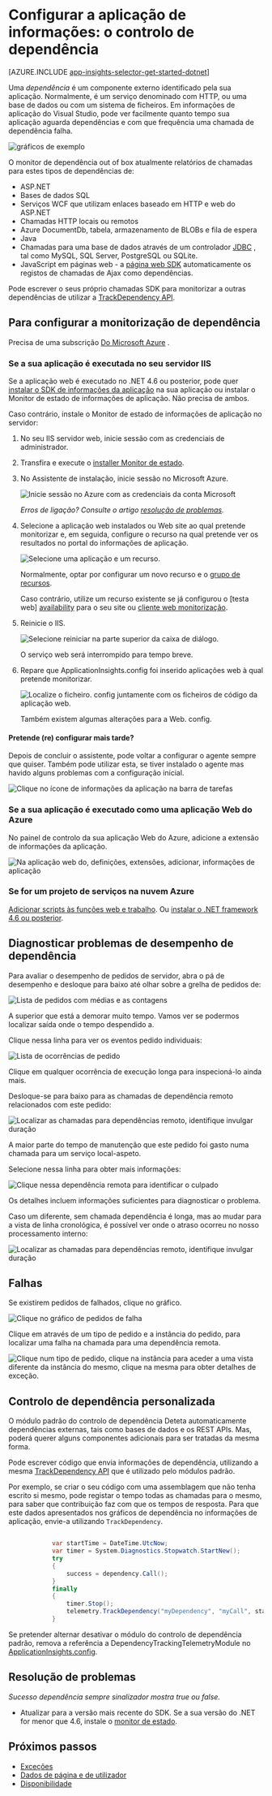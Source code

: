 <properties 
    pageTitle="Dependência de informações da aplicação de controlo" 
    description="Analise a utilização, disponibilidade e o desempenho da aplicação web do Microsoft Azure com informações de aplicação ou no local." 
    services="application-insights" 
    documentationCenter=".net"
    authors="alancameronwills" 
    manager="douge"/>

<tags 
    ms.service="application-insights" 
    ms.workload="tbd" 
    ms.tgt_pltfrm="ibiza" 
    ms.devlang="na" 
    ms.topic="article" 
    ms.date="10/24/2016" 
    ms.author="awills"/>


# <a name="set-up-application-insights-dependency-tracking"></a>Configurar a aplicação de informações: o controlo de dependência


[AZURE.INCLUDE [app-insights-selector-get-started-dotnet](../../includes/app-insights-selector-get-started-dotnet.md)]



Uma *dependência* é um componente externo identificado pela sua aplicação. Normalmente, é um serviço denominado com HTTP, ou uma base de dados ou com um sistema de ficheiros. Em informações de aplicação do Visual Studio, pode ver facilmente quanto tempo sua aplicação aguarda dependências e com que frequência uma chamada de dependência falha.

![gráficos de exemplo](./media/app-insights-asp-net-dependencies/10-intro.png)

O monitor de dependência out of box atualmente relatórios de chamadas para estes tipos de dependências de:

* ASP.NET
 * Bases de dados SQL
 * Serviços WCF que utilizam enlaces baseado em HTTP e web do ASP.NET
 * Chamadas HTTP locais ou remotos
 * Azure DocumentDb, tabela, armazenamento de BLOBs e fila de espera
* Java
 * Chamadas para uma base de dados através de um controlador [JDBC](http://docs.oracle.com/javase/7/docs/technotes/guides/jdbc/) , tal como MySQL, SQL Server, PostgreSQL ou SQLite.
* JavaScript em páginas web - a [página web SDK](app-insights-javascript.md) automaticamente os registos de chamadas de Ajax como dependências.

Pode escrever o seus próprio chamadas SDK para monitorizar a outras dependências de utilizar a [TrackDependency API](app-insights-api-custom-events-metrics.md#track-dependency).


## <a name="to-set-up-dependency-monitoring"></a>Para configurar a monitorização de dependência

Precisa de uma subscrição [Do Microsoft Azure](http://azure.com) .

### <a name="if-your-app-runs-on-your-iis-server"></a>Se a sua aplicação é executada no seu servidor IIS

Se a aplicação web é executado no .NET 4.6 ou posterior, pode quer [instalar o SDK de informações da aplicação](app-insights-asp-net.md) na sua aplicação ou instalar o Monitor de estado de informações de aplicação. Não precisa de ambos.

Caso contrário, instale o Monitor de estado de informações de aplicação no servidor:

1. No seu IIS servidor web, inicie sessão com as credenciais de administrador.
2. Transfira e execute o [installer Monitor de estado](http://go.microsoft.com/fwlink/?LinkId=506648).
4. No Assistente de instalação, inicie sessão no Microsoft Azure.

    ![Inicie sessão no Azure com as credenciais da conta Microsoft](./media/app-insights-asp-net-dependencies/appinsights-035-signin.png)

    *Erros de ligação? Consulte o artigo [resolução de problemas](#troubleshooting).*

5. Selecione a aplicação web instalados ou Web site ao qual pretende monitorizar e, em seguida, configure o recurso na qual pretende ver os resultados no portal do informações de aplicação.

    ![Selecione uma aplicação e um recurso.](./media/app-insights-asp-net-dependencies/appinsights-036-configAIC.png)

    Normalmente, optar por configurar um novo recurso e o [grupo de recursos][roles].

    Caso contrário, utilize um recurso existente se já configurou o [testa web] [ availability] para o seu site ou [cliente web monitorização][client].

6. Reinicie o IIS.

    ![Selecione reiniciar na parte superior da caixa de diálogo.](./media/app-insights-asp-net-dependencies/appinsights-036-restart.png)

    O serviço web será interrompido para tempo breve.

6. Repare que ApplicationInsights.config foi inserido aplicações web à qual pretende monitorizar.

    ![Localize o ficheiro. config juntamente com os ficheiros de código da aplicação web.](./media/app-insights-asp-net-dependencies/appinsights-034-aiconfig.png)

   Também existem algumas alterações para a Web. config.

#### <a name="want-to-reconfigure-later"></a>Pretende (re) configurar mais tarde?

Depois de concluir o assistente, pode voltar a configurar o agente sempre que quiser. Também pode utilizar esta, se tiver instalado o agente mas havido alguns problemas com a configuração inicial.

![Clique no ícone de informações da aplicação na barra de tarefas](./media/app-insights-asp-net-dependencies/appinsights-033-aicRunning.png)


### <a name="if-your-app-runs-as-an-azure-web-app"></a>Se a sua aplicação é executado como uma aplicação Web do Azure

No painel de controlo da sua aplicação Web do Azure, adicione a extensão de informações da aplicação.

![Na aplicação web do, definições, extensões, adicionar, informações de aplicação](./media/app-insights-asp-net-dependencies/05-extend.png)


### <a name="if-its-an-azure-cloud-services-project"></a>Se for um projeto de serviços na nuvem Azure

[Adicionar scripts às funções web e trabalho](app-insights-cloudservices.md#dependencies). Ou [instalar o .NET framework 4.6 ou posterior](../cloud-services/cloud-services-dotnet-install-dotnet.md).

## <a name="diagnosis"></a>Diagnosticar problemas de desempenho de dependência

Para avaliar o desempenho de pedidos de servidor, abra o pá de desempenho e desloque para baixo até olhar sobre a grelha de pedidos de:

![Lista de pedidos com médias e as contagens](./media/app-insights-asp-net-dependencies/02-reqs.png)

A superior que está a demorar muito tempo. Vamos ver se podermos localizar saída onde o tempo despendido a.

Clique nessa linha para ver os eventos pedido individuais:


![Lista de ocorrências de pedido](./media/app-insights-asp-net-dependencies/03-instances.png)

Clique em qualquer ocorrência de execução longa para inspecioná-lo ainda mais.

Desloque-se para baixo para as chamadas de dependência remoto relacionados com este pedido:

![Localizar as chamadas para dependências remoto, identifique invulgar duração](./media/app-insights-asp-net-dependencies/04-dependencies.png)

A maior parte do tempo de manutenção que este pedido foi gasto numa chamada para um serviço local-aspeto. 


Selecione nessa linha para obter mais informações:

![Clique nessa dependência remota para identificar o culpado](./media/app-insights-asp-net-dependencies/05-detail.png)

Os detalhes incluem informações suficientes para diagnosticar o problema.


Caso um diferente, sem chamada dependência é longa, mas ao mudar para a vista de linha cronológica, é possível ver onde o atraso ocorreu no nosso processamento interno:


![Localizar as chamadas para dependências remoto, identifique invulgar duração](./media/app-insights-asp-net-dependencies/04-1.png)


## <a name="failures"></a>Falhas

Se existirem pedidos de falhados, clique no gráfico.

![Clique no gráfico de pedidos de falha](./media/app-insights-asp-net-dependencies/06-fail.png)

Clique em através de um tipo de pedido e a instância do pedido, para localizar uma falha na chamada para uma dependência remota.


![Clique num tipo de pedido, clique na instância para aceder a uma vista diferente da instância do mesmo, clique na mesma para obter detalhes de exceção.](./media/app-insights-asp-net-dependencies/07-faildetail.png)


## <a name="custom-dependency-tracking"></a>Controlo de dependência personalizada

O módulo padrão do controlo de dependência Deteta automaticamente dependências externas, tais como bases de dados e os REST APIs. Mas, poderá querer alguns componentes adicionais para ser tratadas da mesma forma. 

Pode escrever código que envia informações de dependência, utilizando a mesma [TrackDependency API](app-insights-api-custom-events-metrics.md#track-dependency) que é utilizado pelo módulos padrão.

Por exemplo, se criar o seu código com uma assemblagem que não tenha escrito si mesmo, pode registar o tempo todas as chamadas para o mesmo, para saber que contribuição faz com que os tempos de resposta. Para que este dados apresentados nos gráficos de dependência no informações de aplicação, envie-a utilizando `TrackDependency`.

```C#

            var startTime = DateTime.UtcNow;
            var timer = System.Diagnostics.Stopwatch.StartNew();
            try
            {
                success = dependency.Call();
            }
            finally
            {
                timer.Stop();
                telemetry.TrackDependency("myDependency", "myCall", startTime, timer.Elapsed, success);
            }
```

Se pretender alternar desativar o módulo do controlo de dependência padrão, remova a referência a DependencyTrackingTelemetryModule no [ApplicationInsights.config](app-insights-configuration-with-applicationinsights-config.md).

## <a name="troubleshooting"></a>Resolução de problemas

*Sucesso dependência sempre sinalizador mostra true ou false.*

* Atualizar para a versão mais recente do SDK. Se a sua versão do .NET for menor que 4.6, instale o [monitor de estado](app-insights-monitor-performance-live-website-now.md).

## <a name="next-steps"></a>Próximos passos

- [Exceções](app-insights-asp-net-exceptions.md)
- [Dados de página e de utilizador][client]
- [Disponibilidade](app-insights-monitor-web-app-availability.md)




<!--Link references-->

[api]: app-insights-api-custom-events-metrics.md
[apikey]: app-insights-api-custom-events-metrics.md#ikey
[availability]: app-insights-monitor-web-app-availability.md
[azure]: ../insights-perf-analytics.md
[client]: app-insights-javascript.md
[diagnostic]: app-insights-diagnostic-search.md
[metrics]: app-insights-metrics-explorer.md
[netlogs]: app-insights-asp-net-trace-logs.md
[portal]: http://portal.azure.com/
[qna]: app-insights-troubleshoot-faq.md
[redfield]: app-insights-asp-net-dependencies.md
[roles]: app-insights-resources-roles-access-control.md

 
